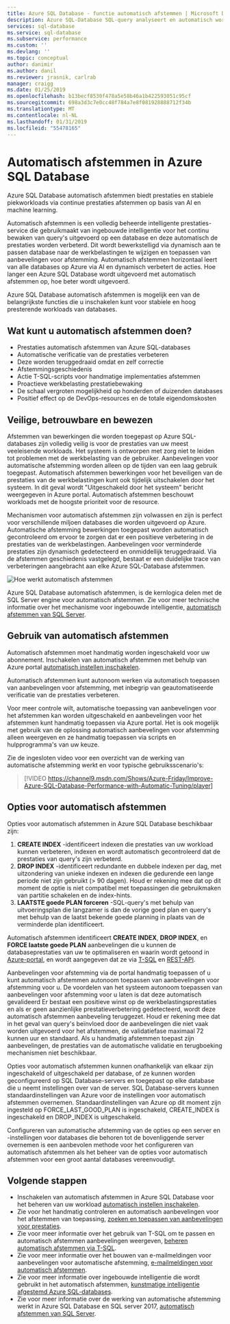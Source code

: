 ```yaml
---
title: Azure SQL Database - functie automatisch afstemmen | Microsoft Docs
description: Azure SQL-Database SQL-query analyseert en automatisch wordt aangepast aan de werkbelasting voor gebruikers.
services: sql-database
ms.service: sql-database
ms.subservice: performance
ms.custom: ''
ms.devlang: ''
ms.topic: conceptual
author: danimir
ms.author: danil
ms.reviewer: jrasnik, carlrab
manager: craigg
ms.date: 01/25/2019
ms.openlocfilehash: b13becf8530f478a5e58b46a1b422593051c95cf
ms.sourcegitcommit: 698a3d3c7e0cc48f784a7e8f081928888712f34b
ms.translationtype: MT
ms.contentlocale: nl-NL
ms.lasthandoff: 01/31/2019
ms.locfileid: "55478165"
---
```

# <a name="automatic-tuning-in-azure-sql-database"></a>Automatisch afstemmen in Azure SQL Database

Azure SQL Database automatisch afstemmen biedt prestaties en stabiele piekworkloads via continue prestaties afstemmen op basis van AI en machine learning.

Automatisch afstemmen is een volledig beheerde intelligente prestaties-service die gebruikmaakt van ingebouwde intelligentie voor het continu bewaken van query's uitgevoerd op een database en deze automatisch de prestaties worden verbeterd. Dit wordt bewerkstelligd via dynamisch aan te passen database naar de werkbelastingen te wijzigen en toepassen van aanbevelingen voor afstemming. Automatisch afstemmen horizontaal leert van alle databases op Azure via AI en dynamisch verbetert de acties. Hoe langer een Azure SQL Database wordt uitgevoerd met automatisch afstemmen op, hoe beter wordt uitgevoerd.

Azure SQL Database automatisch afstemmen is mogelijk een van de belangrijkste functies die u inschakelen kunt voor stabiele en hoog presterende workloads van databases.

## <a name="what-can-automatic-tuning-do-for-you"></a>Wat kunt u automatisch afstemmen doen?

- Prestaties automatisch afstemmen van Azure SQL-databases
- Automatische verificatie van de prestaties verbeteren
- Deze worden teruggedraaid omdat en zelf correctie
- Afstemmingsgeschiedenis
- Actie T-SQL-scripts voor handmatige implementaties afstemmen
- Proactieve werkbelasting prestatiebewaking
- De schaal vergroten mogelijkheid op honderden of duizenden databases
- Positief effect op de DevOps-resources en de totale eigendomskosten

## <a name="safe-reliable-and-proven"></a>Veilige, betrouwbare en bewezen

Afstemmen van bewerkingen die worden toegepast op Azure SQL-databases zijn volledig veilig is voor de prestaties van uw meest veeleisende workloads. Het systeem is ontworpen met zorg niet te leiden tot problemen met de werkbelasting van de gebruiker. Aanbevelingen voor automatische afstemming worden alleen op de tijden van een laag gebruik toegepast. Automatisch afstemmen bewerkingen voor het beveiligen van de prestaties van de werkbelastingen kunt ook tijdelijk uitschakelen door het systeem. In dit geval wordt "Uitgeschakeld door het systeem" bericht weergegeven in Azure portal. Automatisch afstemmen beschouwt workloads met de hoogste prioriteit voor de resource.

Mechanismen voor automatisch afstemmen zijn volwassen en zijn is perfect voor verschillende miljoen databases die worden uitgevoerd op Azure. Automatische afstemming bewerkingen toegepast worden automatisch gecontroleerd om ervoor te zorgen dat er een positieve verbetering in de prestaties van de werkbelastingen. Aanbevelingen voor verminderde prestaties zijn dynamisch gedetecteerd en onmiddellijk teruggedraaid. Via de afstemmen geschiedenis vastgelegd, bestaat er een duidelijke trace van verbeteringen aangebracht aan elke Azure SQL-Database afstemmen. 

![Hoe werkt automatisch afstemmen](./media/sql-database-automatic-tuning/how-does-automatic-tuning-work.png)

Azure SQL Database automatisch afstemmen, is de kernlogica delen met de SQL Server engine voor automatisch afstemmen. Zie voor meer technische informatie over het mechanisme voor ingebouwde intelligentie, [automatisch afstemmen van SQL Server](https://docs.microsoft.com/sql/relational-databases/automatic-tuning/automatic-tuning).

## <a name="use-automatic-tuning"></a>Gebruik van automatisch afstemmen

Automatisch afstemmen moet handmatig worden ingeschakeld voor uw abonnement. Inschakelen van automatisch afstemmen met behulp van Azure portal [automatisch instellen inschakelen](sql-database-automatic-tuning-enable.md).

Automatisch afstemmen kunt autonoom werken via automatisch toepassen van aanbevelingen voor afstemming, met inbegrip van geautomatiseerde verificatie van de prestaties verbeteren. 

Voor meer controle wilt, automatische toepassing van aanbevelingen voor het afstemmen kan worden uitgeschakeld en aanbevelingen voor het afstemmen kunt handmatig toepassen via Azure portal. Het is ook mogelijk met gebruik van de oplossing automatisch aanbevelingen voor afstemming alleen weergeven en ze handmatig toepassen via scripts en hulpprogramma's van uw keuze. 

Zie de ingesloten video voor een overzicht van de werking van automatische afstemming werkt en voor typische gebruiksscenario's:


> [!VIDEO https://channel9.msdn.com/Shows/Azure-Friday/Improve-Azure-SQL-Database-Performance-with-Automatic-Tuning/player]
>

## <a name="automatic-tuning-options"></a>Opties voor automatisch afstemmen

Opties voor automatisch afstemmen in Azure SQL Database beschikbaar zijn:

 1. **CREATE INDEX** -identificeert indexen die prestaties van uw workload kunnen verbeteren, indexen en wordt automatisch gecontroleerd dat de prestaties van query's zijn verbeterd.
 2. **DROP INDEX** -identificeert redundante en dubbele indexen per dag, met uitzondering van unieke indexen en indexen die gedurende een lange periode niet zijn gebruikt (> 90 dagen). Houd er rekening mee dat op dit moment de optie is niet compatibel met toepassingen die gebruikmaken van partitie schakelen en de index-hints.
 3. **LAATSTE goede PLAN forceren** -SQL-query's met behulp van uitvoeringsplan die langzamer is dan de vorige goed plan en query's met behulp van de laatst bekende goede planning in plaats van de verminderde plan identificeert.

Automatisch afstemmen identificeert **CREATE INDEX**, **DROP INDEX**, en **FORCE laatste goede PLAN** aanbevelingen die u kunnen de databaseprestaties van uw te optimaliseren en waarin wordt getoond in [Azure-portal](sql-database-advisor-portal.md), en wordt aangegeven dat ze via [T-SQL](https://docs.microsoft.com/sql/t-sql/statements/alter-database-transact-sql-set-options?view=azuresqldb-current) en [REST-API](https://docs.microsoft.com/rest/api/sql/serverautomatictuning).

Aanbevelingen voor afstemming via de portal handmatig toepassen of u kunt automatisch afstemmen autonoom toepassen van aanbevelingen voor afstemming voor u. De voordelen van het systeem autonoom toepassen van aanbevelingen voor afstemming voor u laten is dat deze automatisch gevalideerd Er bestaat een positieve winst op de werkbelastingsprestaties en als er geen aanzienlijke prestatieverbetering gedetecteerd, wordt deze automatisch afstemmen aanbeveling teruggezet. Houd er rekening mee dat in het geval van query's beïnvloed door de aanbevelingen die niet vaak worden uitgevoerd voor het afstemmen, de validatiefase maximaal 72 kunnen uur en standaard. Als u handmatig afstemmen toepast zijn aanbevelingen, de prestaties van de automatische validatie en terugboeking mechanismen niet beschikbaar.

Opties voor automatisch afstemmen kunnen onafhankelijk van elkaar zijn ingeschakeld of uitgeschakeld per database, of ze kunnen worden geconfigureerd op SQL Database-servers en toegepast op elke database die u neemt instellingen over van de server. SQL Database-servers kunnen standaardinstellingen van Azure voor de instellingen voor automatisch afstemmen overnemen. Standaardinstellingen van Azure op dit moment zijn ingesteld op FORCE_LAST_GOOD_PLAN is ingeschakeld, CREATE_INDEX is ingeschakeld en DROP_INDEX is uitgeschakeld.

Configureren van automatische afstemming van de opties op een server en -instellingen voor databases die behoren tot de bovenliggende server overnemen is een aanbevolen methode voor het configureren van automatisch afstemmen als het beheer van de opties voor automatisch afstemmen voor een groot aantal databases vereenvoudigt.

## <a name="next-steps"></a>Volgende stappen

- Inschakelen van automatisch afstemmen in Azure SQL Database voor het beheren van uw workload [automatisch instellen inschakelen](sql-database-automatic-tuning-enable.md).
- Zie voor het handmatig controleren en automatisch aanbevelingen voor het afstemmen van toepassing, [zoeken en toepassen van aanbevelingen voor prestaties](sql-database-advisor-portal.md).
- Zie voor meer informatie over het gebruik van T-SQL om te passen en automatisch afstemmen aanbevelingen weergeven, [beheren automatisch afstemmen via T-SQL](https://azure.microsoft.com/blog/automatic-tuning-introduces-automatic-plan-correction-and-t-sql-management/).
- Zie voor meer informatie over het bouwen van e-mailmeldingen voor aanbevelingen voor automatische afstemming, [e-mailmeldingen voor automatisch afstemmen](sql-database-automatic-tuning-email-notifications.md).
- Zie voor meer informatie over ingebouwde intelligentie die wordt gebruikt in het automatisch afstemmen, [kunstmatige intelligentie afgestemd Azure SQL-databases](https://azure.microsoft.com/blog/artificial-intelligence-tunes-azure-sql-databases/).
- Zie voor meer informatie over de werking van automatische afstemming werkt in Azure SQL Database en SQL server 2017, [automatisch afstemmen van SQL Server](https://docs.microsoft.com/sql/relational-databases/automatic-tuning/automatic-tuning).
